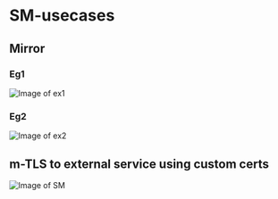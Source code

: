 # SM-usecases 

## Mirror 

### Eg1 
![Image of ex1](https://github.com/learnbyseven/SERVICEMESH/SM-usecases/blob/main/mirror/ex1/Example1.png)

### Eg2 
![Image of ex2](https://github.com/learnbyseven/SERVICEMESH/SM-usecases/blob/main/mirror/ex2/Example2.png)



## m-TLS to external service using custom certs
![Image of SM](https://github.com/learnbyseven/SERVICEMESH/SM-usecases/blob/main/m-TLS_customcerts_externalsvc/external-service-mTLS.png)

